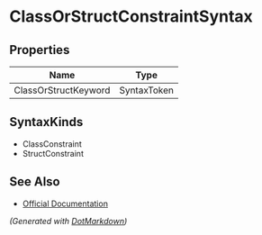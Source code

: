 # ClassOrStructConstraintSyntax

## Properties

| Name                 | Type        |
| -------------------- | ----------- |
| ClassOrStructKeyword | SyntaxToken |

## SyntaxKinds

* ClassConstraint
* StructConstraint

## See Also

* [Official Documentation](https://docs.microsoft.com/en-us/dotnet/api/microsoft.codeanalysis.csharp.syntax.classorstructconstraintsyntax)


*\(Generated with [DotMarkdown](http://github.com/JosefPihrt/DotMarkdown)\)*